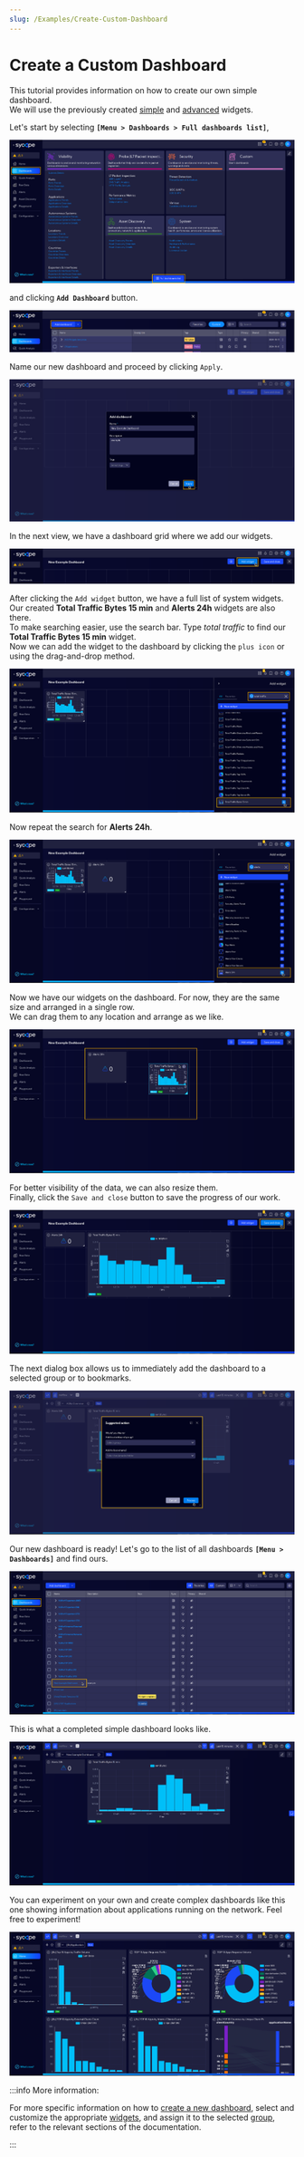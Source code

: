 ```yaml
---
slug: /Examples/Create-Custom-Dashboard
---
```


# Create a Custom Dashboard

This tutorial provides information on how to create our own simple dashboard.  
We will use the previously created [simple](/Examples/Widget-Example-Simple) and [advanced](/Examples/Widget-Example-Advanced) widgets.

Let's start by selecting **`[Menu > Dashboards > Full dashboards list]`**,

![Full dashboards list](assets/full-dashboards-list.png)

and clicking **`Add Dashboard`** button.

![Add Dashboard](assets/add-dashboard.png)

Name our new dashboard and proceed by clicking `Apply`.

![New](assets/new-dashboard.png)


In the next view, we have a dashboard grid where we add our widgets.

![Add Widget](assets/add-widgets.png)


After clicking the `Add widget` button, we have a full list of system widgets. Our created **Total Traffic Bytes 15 min** and **Alerts 24h** widgets are also there.  
To make searching easier, use the search bar. Type *total traffic* to find our **Total Traffic Bytes 15 min** widget.  
Now we can add the widget to the dashboard by clicking the `plus icon` or using the drag-and-drop method.

![Add Total Traffic Widget](assets/add-traffic.png)


Now repeat the search for **Alerts 24h**.

![alt text](assets/add-alerts.png)


Now we have our widgets on the dashboard. For now, they are the same size and arranged in a single row.  
We can drag them to any location and arrange as we like.

![alt text](assets/arrange.png)


For better visibility of the data, we can also resize them.  
Finally, click the `Save and close` button to save the progress of our work.

![Resize and Save](assets/save.png)


The next dialog box allows us to immediately add the dashboard to a selected group or to bookmarks.

![Add to Group or Bookmarks](assets/group-bookmark.png)


Our new dashboard is ready! Let's go to the list of all dashboards **`[Menu > Dashboards]`** and find ours.

![Dashboards List](assets/in-dashboards.png)


This is what a completed simple dashboard looks like.

![Ready Dashboard](assets/ready.png)


You can experiment on your own and create complex dashboards like this one showing information about applications running on the network. Feel free to experiment!

![More Complex One](assets/more.png)


:::info More information:

For more specific information on how to [create a new dashboard](/User-Guide/Dashboards#addedit-dashboard), select and customize the appropriate [widgets](/User-Guide/Configuration/Widgets), and assign it to the selected [group](/User-Guide/Dashboards#dashboard-groups), refer to the relevant sections of the documentation.

:::

